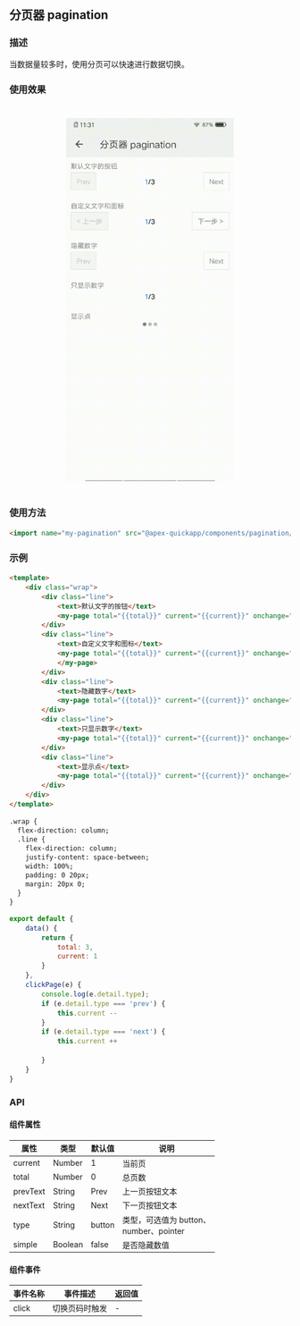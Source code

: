 ## 分页器 pagination

### 描述

当数据量较多时，使用分页可以快速进行数据切换。

### 使用效果

<div style="text-align: center;margin: 40px;"><img src="../assets/pagination.gif" style="width:300px" /></div>

### 使用方法

```html
<import name="my-pagination" src="@apex-quickapp/components/pagination/index"></import>
```

### 示例

```html
<template>
    <div class="wrap">
        <div class="line">
            <text>默认文字的按钮</text>
            <my-page total="{{total}}" current="{{current}}" onchange="changePage"></my-page>
        </div>
        <div class="line">
            <text>自定义文字和图标</text>
            <my-page total="{{total}}" current="{{current}}" onchange="changePage" prev-text="< 上一步" next-text="下一步 >">
            </my-page>
        </div>
        <div class="line">
            <text>隐藏数字</text>
            <my-page total="{{total}}" current="{{current}}" onchange="changePage" simple="true"></my-page>
        </div>
        <div class="line">
            <text>只显示数字</text>
            <my-page total="{{total}}" current="{{current}}" onchange="changePage" type="number"></my-page>
        </div>
        <div class="line">
            <text>显示点</text>
            <my-page total="{{total}}" current="{{current}}" onchange="changePage" type="pointer"></my-page>
        </div>
    </div>
</template>
```

```less
.wrap {
  flex-direction: column;
  .line {
    flex-direction: column;
    justify-content: space-between;
    width: 100%;
    padding: 0 20px;
    margin: 20px 0;
  }
}
```

```js
export default {
    data() {
        return {
            total: 3,
            current: 1
        }
    },
    clickPage(e) {
        console.log(e.detail.type);
        if (e.detail.type === 'prev') {
            this.current --
        }
        if (e.detail.type === 'next') {
            this.current ++

        }
    }
}
```



### API

#### 组件属性

| 属性     | 类型    | 默认值 | 说明                                         |
| -------- | ------- | ------ | -------------------------------------------- |
| current  | Number  | 1      | 当前页                                       |
| total    | Number  | 0      | 总页数                                       |
| prevText | String  | Prev   | 上一页按钮文本                               |
| nextText | String  | Next   | 下一页按钮文本                               |
| type     | String  | button | 类型，可选值为 button、<br />number、pointer |
| simple   | Boolean | false  | 是否隐藏数值                                 |



#### 组件事件

| 事件名称 | 事件描述               | 返回值 |
| -------- | ---------------------- | ------ |
| click   | 切换页码时触发 | -      |